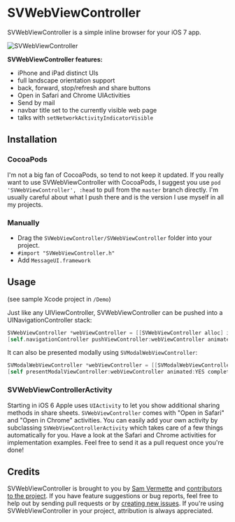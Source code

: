 # SVWebViewController

SVWebViewController is a simple inline browser for your iOS 7 app.

![SVWebViewController](http://cl.ly/SQVO/download/GitHub.png)

**SVWebViewController features:**

* iPhone and iPad distinct UIs
* full landscape orientation support
* back, forward, stop/refresh and share buttons
* Open in Safari and Chrome UIActivities
* Send by mail
* navbar title set to the currently visible web page
* talks with `setNetworkActivityIndicatorVisible`

## Installation

### CocoaPods

I'm not a big fan of CocoaPods, so tend to not keep it updated. If you really want to use SVWebViewController with CocoaPods, I suggest you use `pod 'SVWebViewController', :head` to pull from the `master` branch directly. I'm usually careful about what I push there and is the version I use myself in all my projects.

### Manually

* Drag the `SVWebViewController/SVWebViewController` folder into your project.
* `#import "SVWebViewController.h"`
* Add `MessageUI.framework`

## Usage

(see sample Xcode project in `/Demo`)

Just like any UIViewController, SVWebViewController can be pushed into a UINavigationController stack:

```objective-c
SVWebViewController *webViewController = [[SVWebViewController alloc] initWithAddress:@"http://google.com"];
[self.navigationController pushViewController:webViewController animated:YES];
```

It can also be presented modally using `SVModalWebViewController`:

```objective-c
SVModalWebViewController *webViewController = [[SVModalWebViewController alloc] initWithAddress:@"http://google.com"];
[self presentModalViewController:webViewController animated:YES completion:NULL];
```

### SVWebViewControllerActivity

Starting in iOS 6 Apple uses `UIActivity` to let you show additional sharing methods in share sheets. `SVWebViewController` comes with "Open in Safari" and "Open in Chrome" activities. You can easily add your own activity by subclassing `SVWebViewControllerActivity` which takes care of a few things automatically for you. Have a look at the Safari and Chrome activities for implementation examples. Feel free to send it as a pull request once you're done!


## Credits

SVWebViewController is brought to you by [Sam Vermette](http://samvermette.com) and [contributors to the project](https://github.com/samvermette/SVWebViewController/contributors). If you have feature suggestions or bug reports, feel free to help out by sending pull requests or by [creating new issues](https://github.com/samvermette/SVWebViewController/issues/new). If you're using SVWebViewController in your project, attribution is always appreciated.